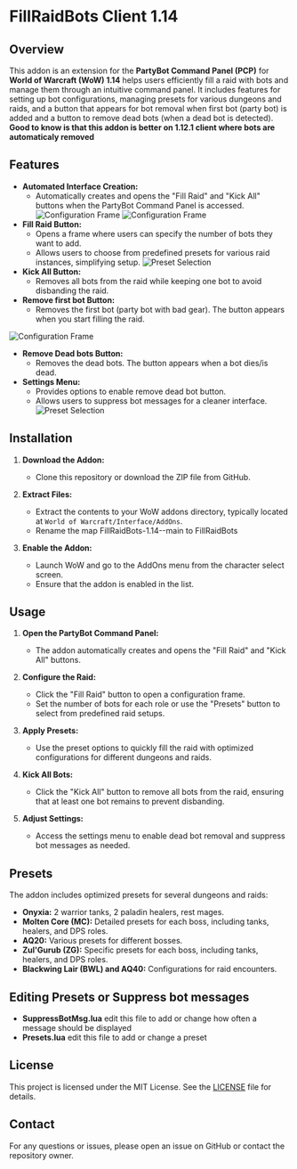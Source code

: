 # FillRaidBots Client 1.14

## Overview

This addon is an extension for the **PartyBot Command Panel (PCP)** for **World of Warcraft (WoW) 1.14** helps users efficiently fill a raid with bots and manage them through an intuitive command panel. It includes features for setting up bot configurations, managing presets for various dungeons and raids, and a button that appears for bot removal when first bot (party bot) is added and a button to remove dead bots (when a dead bot is detected).
**Good to know is that this addon is better on 1.12.1 client where bots are automaticaly removed**
## Features

- **Automated Interface Creation:**
  - Automatically creates and opens the "Fill Raid" and "Kick All" buttons when the PartyBot Command Panel is accessed.
![Configuration Frame](ScreenShots/fillraidbots.png)
![Configuration Frame](ScreenShots/fillraidbots7.png)
- **Fill Raid Button:**
  - Opens a frame where users can specify the number of bots they want to add.
  - Allows users to choose from predefined presets for various raid instances, simplifying setup.
![Preset Selection](ScreenShots/fillraidbots3.png)
- **Kick All Button:**
  - Removes all bots from the raid while keeping one bot to avoid disbanding the raid.
- **Remove first bot Button:**
  - Removes the first bot (party bot with bad gear). The button appears when you start filling the raid.

![Configuration Frame](ScreenShots/fillraidbots6.png)
- **Remove Dead bots Button:**
  - Removes the dead bots. The button appears when a bot dies/is dead.
- **Settings Menu:**
  - Provides options to enable remove dead bot button.
  - Allows users to suppress bot messages for a cleaner interface.
![Preset Selection](ScreenShots/fillraidbots4.png)
## Installation

1. **Download the Addon:** 
   - Clone this repository or download the ZIP file from GitHub.

2. **Extract Files:**
   - Extract the contents to your WoW addons directory, typically located at `World of Warcraft/Interface/AddOns`.
   - Rename the map FillRaidBots-1.14--main to FillRaidBots

3. **Enable the Addon:**
   - Launch WoW and go to the AddOns menu from the character select screen.
   - Ensure that the addon is enabled in the list.

## Usage

1. **Open the PartyBot Command Panel:**
   - The addon automatically creates and opens the "Fill Raid" and "Kick All" buttons.

2. **Configure the Raid:**
   - Click the "Fill Raid" button to open a configuration frame.
   - Set the number of bots for each role or use the "Presets" button to select from predefined raid setups.

3. **Apply Presets:**
   - Use the preset options to quickly fill the raid with optimized configurations for different dungeons and raids.

4. **Kick All Bots:**
   - Click the "Kick All" button to remove all bots from the raid, ensuring that at least one bot remains to prevent disbanding.

5. **Adjust Settings:**
   - Access the settings menu to enable dead bot removal and suppress bot messages as needed.

## Presets

The addon includes optimized presets for several dungeons and raids:

- **Onyxia:** 2 warrior tanks, 2 paladin healers, rest mages.
- **Molten Core (MC):** Detailed presets for each boss, including tanks, healers, and DPS roles.
- **AQ20:** Various presets for different bosses.
- **Zul'Gurub (ZG):** Specific presets for each boss, including tanks, healers, and DPS roles.
- **Blackwing Lair (BWL) and AQ40:** Configurations for raid encounters.

## Editing Presets or Suppress bot messages
- **SuppressBotMsg.lua** edit this file to add or change how often a message should be displayed
- **Presets.lua** edit this file to add or change a preset


## License

This project is licensed under the MIT License. See the [LICENSE](LICENSE) file for details.

## Contact

For any questions or issues, please open an issue on GitHub or contact the repository owner.
